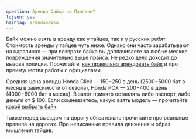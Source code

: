 ```yaml
---
question: Аренда байка на Пангане?
ldjson: yes
hashtag: arendabaika
---
```


Байк можно взять в аренду как у тайцев, так и у русских ребят. Стоимость аренды у тайцев чуть ниже. Однако они часто зарабатывают на царапинах — при возврате байка вы доплачиваете за любые мелкие повреждения значительно выше прайса. Не редко дело доходит до вызова полиции. Прочитайте, [как правильно арендовать байк](#kakarendovatbaik) и про преимущества работы с официалами.

Средняя цена аренды Honda Click — 150−250 в день (2500−5000 бат в месяц в зависимости от сезона), Honda PCX — 200−400 в день (4000−8000 бат в месяц). В залог принято оставлять либо паспорт, либо деньги от $ 100. Если сомневаетесь, какую взять модель — прочитайте [какой выбрать байк](#kakoibaikvibrat).

Также перед выездом на дорогу обязательно прочитайте про реальные правила на дорогах. Про неписанные правила движения и образ мышления тайцев.

